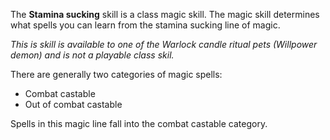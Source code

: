 The **Stamina sucking** skill is a class magic skill. The magic skill determines what spells you can learn from the stamina sucking line of magic.

_This is skill is available to one of the Warlock candle ritual pets (Willpower demon) and is not a playable class skil._

There are generally two categories of magic spells:

*   Combat castable
*   Out of combat castable

Spells in this magic line fall into the combat castable category.
